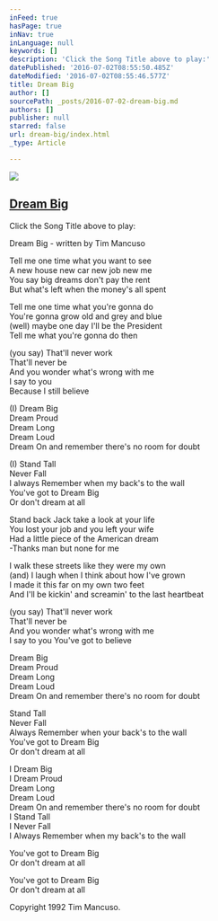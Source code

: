 ```yaml
---
inFeed: true
hasPage: true
inNav: true
inLanguage: null
keywords: []
description: 'Click the Song Title above to play:'
datePublished: '2016-07-02T08:55:50.485Z'
dateModified: '2016-07-02T08:55:46.577Z'
title: Dream Big
author: []
sourcePath: _posts/2016-07-02-dream-big.md
authors: []
publisher: null
starred: false
url: dream-big/index.html
_type: Article

---
```

![](https://the-grid-user-content.s3-us-west-2.amazonaws.com/7753617b-996e-478e-843b-35f80a5ed97d.jpg)

## [Dream Big][0]

Click the Song Title above to play:

Dream Big - written by Tim Mancuso 

Tell me one time what you want to see   
A new house new car new job new me   
You say big dreams don't pay the rent   
But what's left when the money's all spent 

Tell me one time what you're gonna do   
You're gonna grow old and grey and blue   
(well) maybe one day I'll be the President   
Tell me what you're gonna do then 

(you say) That'll never work   
That'll never be   
And you wonder what's wrong with me   
I say to you   
Because I still believe 

(I) Dream Big   
Dream Proud   
Dream Long   
Dream Loud   
Dream On and remember there's no room for doubt 

(I) Stand Tall   
Never Fall   
I always Remember when my back's to the wall   
You've got to Dream Big   
Or don't dream at all 

Stand back Jack take a look at your life   
You lost your job and you left your wife   
Had a little piece of the American dream   
-Thanks man but none for me 

I walk these streets like they were my own   
(and) I laugh when I think about how I've grown   
I made it this far on my own two feet   
And I'll be kickin' and screamin' to the last heartbeat 

(you say) That'll never work   
That'll never be   
And you wonder what's wrong with me   
I say to you You've got to believe 

Dream Big   
Dream Proud   
Dream Long   
Dream Loud   
Dream On and remember there's no room for doubt 

Stand Tall   
Never Fall   
Always Remember when your back's to the wall   
You've got to Dream Big   
Or don't dream at all 

I Dream Big   
I Dream Proud   
Dream Long   
Dream Loud   
Dream On and remember there's no room for doubt   
I Stand Tall   
I Never Fall   
I Always Remember when my back's to the wall 

You've got to Dream Big   
Or don't dream at all 

You've got to Dream Big   
Or don't dream at all 

Copyright 1992 Tim Mancuso. 

[0]: https://www.reverbnation.com/steadfast/song/4059070-dream-big
